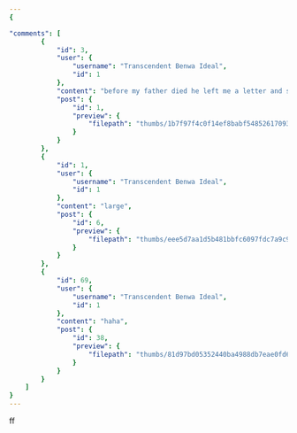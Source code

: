 ```yaml
---
{

"comments": [
        {
            "id": 3,
            "user": {
                "username": "Transcendent Benwa Ideal",
                "id": 1
            },
            "content": "before my father died he left me a letter and said 'open this when you feel despair and if the world becomes too much as if goblins chanted 'are you dead yet eternally and i opened the ltter and this is what i found",
            "post": {
                "id": 1,
                "preview": {
                    "filepath": "thumbs/1b7f97f4c0f14ef8babf548526170938.jpg"
                }
            }
        },
        {
            "id": 1,
            "user": {
                "username": "Transcendent Benwa Ideal",
                "id": 1
            },
            "content": "large",
            "post": {
                "id": 6,
                "preview": {
                    "filepath": "thumbs/eee5d7aa1d5b481bbfc6097fdc7a9c97.png"
                }
            }
        },
        {
            "id": 69,
            "user": {
                "username": "Transcendent Benwa Ideal",
                "id": 1
            },
            "content": "haha",
            "post": {
                "id": 38,
                "preview": {
                    "filepath": "thumbs/81d97bd05352440ba4988db7eae0fd6a.gif"
                }
            }
        }
    ]
}
---
```

ff